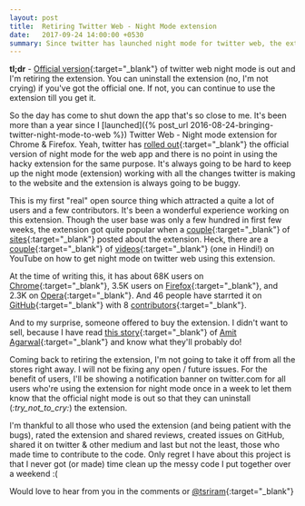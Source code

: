 ```yaml
---
layout: post
title:  Retiring Twitter Web - Night Mode extension
date:   2017-09-24 14:00:00 +0530
summary: Since twitter has launched night mode for twitter web, the extension is being sunset.
---
```

**tl;dr** - [Official version](https://twitter.com/TwitterSupport/status/905477696360112129){:target="_blank"} of twitter web night mode is out and I'm retiring the extension. You can uninstall the extension (no, I'm not crying) if you've got the official one. If not, you can continue to use the extension till you get it.


So the day has come to shut down the app that's so close to me. It's been more than a year since I [launched]({% post_url 2016-08-24-bringing-twitter-night-mode-to-web %}) Twitter Web - Night mode extension for Chrome & Firefox. Yeah, twitter has [rolled out](https://twitter.com/TwitterSupport/status/905477696360112129){:target="_blank"} the official version of night mode for the web app and there is no point in using the hacky extension for the same purpose. It's always going to be hard to keep up the night mode (extension) working with all the changes twitter is making to the website and the extension is always going to be buggy.

This is my first "real" open source thing which attracted a quite a lot of users and a few contributors. It's been a wonderful experience working on this extension. Though the user base was only a few hundred in first few weeks, the extension got quite popular when a [couple](http://www.omgchrome.com/chrome-extensions-brings-twitters-night-mode-web/){:target="_blank"} of [sites](https://9to5google.com/2016/09/09/bring-twitters-night-mode-to-the-desktop-with-this-chrome-extension/){:target="_blank"} posted about the extension. Heck, there are a [couple](https://www.youtube.com/watch?v=_yGCR70Pmy0){:target="_blank"} of [videos](https://www.youtube.com/watch?v=ZPIg7HlPH0Y){:target="_blank"} (one in Hindi!) on YouTube on how to get night mode on twitter web using this extension.

At the time of writing this, it has about 68K users on [Chrome](https://chrome.google.com/webstore/detail/twitter-web-night-mode/cadmiljohldbooihfbkjkobepojailca){:target="_blank"}, 3.5K users on [Firefox](https://addons.mozilla.org/en-US/firefox/addon/twitter-web-night-mode/){:target="_blank"}, and 2.3K on [Opera](https://addons.opera.com/en/extensions/details/twitter-web-night-mode/?display=en){:target="_blank"}. And 46 people have starrted it on [GitHub](https://github.com/tsriram/twitter-web-night-mode/stargazers){:target="_blank"} with 8 [contributors](https://github.com/tsriram/twitter-web-night-mode/graphs/contributors){:target="_blank"}.

And to my surprise, someone offered to buy the extension. I didn't want to sell, because I have read [this story](https://www.labnol.org/internet/sold-chrome-extension/28377/){:target="_blank"} of [Amit Agarwal](https://twitter.com/labnol){:target="_blank"} and know what they'll probably do!

Coming back to retiring the extension, I'm not going to take it off from all the stores right away. I will not be fixing any open / future issues. For the benefit of users, I'll be showing a notification banner on twitter.com for all users who're using the extension for night mode once in a week to let them know that the official night mode is out so that they can uninstall (*:try_not_to_cry:*) the extension.

I'm thankful to all those who used the extension (and being patient with the bugs), rated the extension and shared reviews, created issues on GitHub, shared it on twitter & other medium and last but not the least, those who made time to contribute to the code. Only regret I have about this project is that I never got (or made) time clean up the messy code I put together over a weekend :(

Would love to hear from you in the comments or [@tsriram](https://twitter.com/tsriram/){:target="_blank"}
